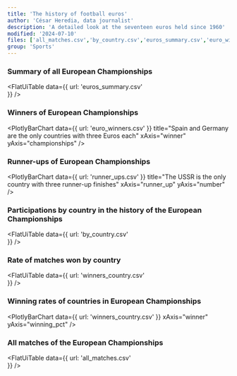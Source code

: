 ```yaml
---
title: 'The history of football euros'
author: 'César Heredia, data journalist'
description: 'A detailed look at the seventeen euros held since 1960'
modified: '2024-07-10'
files: ['all_matches.csv','by_country.csv','euros_summary.csv','euro_winners.csv','runner_ups.csv','winners_country.csv']
group: 'Sports'
---
```


### Summary of all European Championships
<FlatUiTable
  data={{
    url: 'euros_summary.csv'    
  }}
/>

### Winners of European Championships
<PlotlyBarChart
  data={{
    url: 'euro_winners.csv'
  }}
  title="Spain and Germany are the only countries with three Euros each"
  xAxis="winner"
  yAxis="championships"
/>

### Runner-ups of European Championships
<PlotlyBarChart
  data={{
    url: 'runner_ups.csv'
  }}
  title="The USSR is the only country with three runner-up finishes"
  xAxis="runner_up"
  yAxis="number"
/>

### Participations by country in the history of the European Championships
<FlatUiTable
  data={{
    url: 'by_country.csv'    
  }}
/>

### Rate of matches won by country
<FlatUiTable
  data={{
    url: 'winners_country.csv'    
  }}
/>

### Winning rates of countries in European Championships
<PlotlyBarChart
  data={{
    url: 'winners_country.csv'
  }}
  xAxis="winner"
  yAxis="winning_pct"
/>

### All matches of the European Championships
<FlatUiTable
  data={{
    url: 'all_matches.csv'    
  }}
/>
